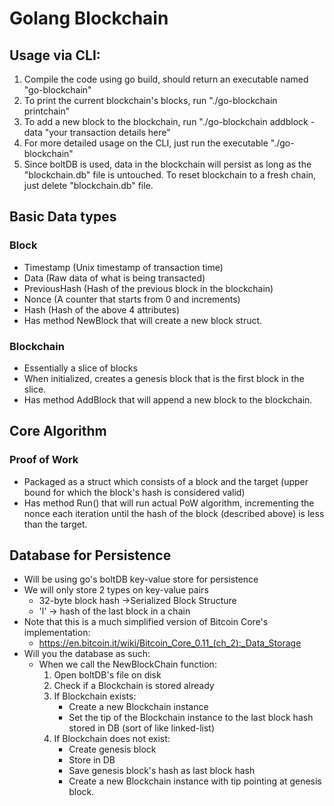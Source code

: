 # Golang Blockchain

## Usage via CLI:
1. Compile the code using go build, should return an executable named "go-blockchain"
2. To print the current blockchain's blocks, run "./go-blockchain printchain"
3. To add a new block to the blockchain, run "./go-blockchain addblock -data "your transaction details here"
4. For more detailed usage on the CLI, just run the executable "./go-blockchain"
5. Since boltDB is used, data in the blockchain will persist as long as the "blockchain.db" file is untouched. To
reset blockchain to a fresh chain, just delete "blockchain.db" file.


## Basic Data types
### Block
- Timestamp (Unix timestamp of transaction time)
- Data (Raw data of what is being transacted)
- PreviousHash (Hash of the previous block in the blockchain)
- Nonce (A counter that starts from 0 and increments)
- Hash (Hash of the above 4 attributes)
- Has method NewBlock that will create a new block struct. 

### Blockchain
- Essentially a slice of blocks
- When initialized, creates a genesis block that is the first block in the slice.
- Has method AddBlock that will append a new block to the blockchain.

## Core Algorithm

### Proof of Work
- Packaged as a struct which consists of a block and the target (upper bound for which
 the block's hash is considered valid)
- Has method Run() that will run actual PoW algorithm, incrementing the nonce each iteration until
the hash of the block (described above) is less than the target.

## Database for Persistence

- Will be using go's boltDB key-value store for persistence
- We will only store 2 types on key-value pairs
    - 32-byte block hash ->Serialized Block Structure
    - 'l' -> hash of the last block in a chain
- Note that this is a much simplified version of Bitcoin Core's implementation:
    - https://en.bitcoin.it/wiki/Bitcoin_Core_0.11_(ch_2):_Data_Storage
- Will you the database as such:
    - When we call the NewBlockChain function:
        1. Open boltDB's file on disk
        2. Check if a Blockchain is stored already
        3. If Blockchain exists:
            - Create a new Blockchain instance
            - Set the tip of the Blockchain instance to the last block hash stored in DB (sort of like linked-list)
        4. If Blockchain does not exist:
            - Create genesis block
            - Store in DB
            - Save genesis block's hash as last block hash
            - Create a new Blockchain instance with tip pointing at genesis block.